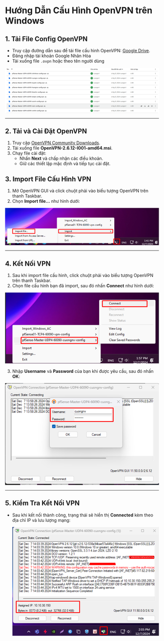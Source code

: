 
# Hướng Dẫn Cấu Hình OpenVPN trên Windows

## 1. Tải File Config OpenVPN
- Truy cập đường dẫn sau để tải file cấu hình OpenVPN: [Google Drive](https://drive.google.com/drive/folders/1Ya78lBm8Yyxkd6hk8Oq0INRvtj70SeXh).
- Đăng nhập tài khoản Google Nhân Hòa
- Tải xuống file `.ovpn` hoặc theo tên người dùng

 ![Command Prompt](https://github.com/cuongnvvietis/NhanHoa/blob/main/Docs/Picture/Pfsense/Screenshot%202024-12-07%20140859.png)
 
---

## 2. Tải và Cài Đặt OpenVPN
1. Truy cập [OpenVPN Community Downloads](https://swupdate.openvpn.org/community/releases/OpenVPN-2.6.12-I001-amd64.msi).
2. Tải xuống file **OpenVPN-2.6.12-I001-amd64.msi**.
3. Chạy file cài đặt:
   - Nhấn **Next** và chấp nhận các điều khoản.
   - Giữ các thiết lập mặc định và tiếp tục cài đặt.

## 3. Import File Cấu Hình VPN
1. Mở OpenVPN GUI và click chuột phải vào biểu tượng OpenVPN trên thanh Taskbar.
2. Chọn **Import file...** như hình dưới:

  ![Command Prompt](https://github.com/cuongnvvietis/NhanHoa/blob/main/Docs/Picture/Pfsense/Screenshot_233.png)

---

## 4. Kết Nối VPN
1. Sau khi import file cấu hình, click chuột phải vào biểu tượng OpenVPN trên thanh Taskbar.
2. Chọn file cấu hình bạn đã import, sau đó nhấn **Connect** như hình dưới:

  ![Command Prompt](https://github.com/cuongnvvietis/NhanHoa/blob/main/Docs/Picture/Pfsense/Screenshot_234.png)

3. Nhập **Username** và **Password** của bạn khi được yêu cầu, sau đó nhấn **OK**:

  ![Command Prompt](https://github.com/cuongnvvietis/NhanHoa/blob/main/Docs/Picture/Pfsense/Screenshot_235.png)

---

## 5. Kiểm Tra Kết Nối VPN
- Sau khi kết nối thành công, trạng thái sẽ hiển thị **Connected** kèm theo địa chỉ IP và lưu lượng mạng:

   ![Command Prompt](https://github.com/cuongnvvietis/NhanHoa/blob/main/Docs/Picture/Pfsense/Screenshot_2.png)

